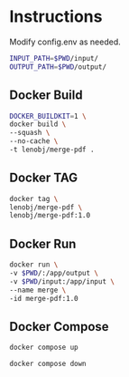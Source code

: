 # Instructions

Modify config.env as needed.

```bash
INPUT_PATH=$PWD/input/
OUTPUT_PATH=$PWD/output/
```

## Docker Build

```bash
DOCKER_BUILDKIT=1 \
docker build \
--squash \
--no-cache \
-t lenobj/merge-pdf .
```

## Docker TAG

```bash
docker tag \
lenobj/merge-pdf \
lenobj/merge-pdf:1.0
```

## Docker Run

```bash
docker run \
-v $PWD/:/app/output \
-v $PWD/input:/app/input \
--name merge \
-id merge-pdf:1.0
```

## Docker Compose

```bash
docker compose up
```

```bash
docker compose down
```

